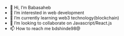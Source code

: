- 👋 Hi, I’m Babasaheb
- 👀 I’m interested in web development
- 🌱 I’m currently learning web3 technology(blockchain)
- 💞️ I’m looking to collaborate on Javascript/React.js
- 📫 How to reach me bdshinde98@

<!---
bdshinde/bdshinde is a ✨ special ✨ repository because its `README.md` (this file) appears on your GitHub profile.
You can click the Preview link to take a look at your changes.
--->

